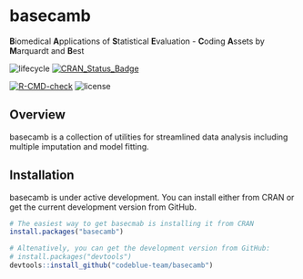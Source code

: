 
<!-- README.md is generated from README.Rmd. Please edit that file -->

# basecamb

**B**iomedical **A**pplications of **S**tatistical **E**valuation -
**C**oding **A**ssets by **M**arquardt and **B**est

![lifecycle](https://img.shields.io/badge/lifecycle-development-red.svg)
[![CRAN\_Status\_Badge](https://www.r-pkg.org/badges/version/basecamb)](https://cran.r-project.org/web/packages/basecamb/index.html)

[![R-CMD-check](https://github.com/codeblue-team/basecamb/workflows/R-CMD-check/badge.svg)](https://github.com/codeblue-team/basecamb/actions)
![license](https://img.shields.io/badge/license-GPL_3-blue.svg)

## Overview

basecamb is a collection of utilities for streamlined data analysis
including multiple imputation and model fitting.

## Installation

basecamb is under active development. You can install either from CRAN
or get the current development version from GitHub.

``` r
# The easiest way to get basecmab is installing it from CRAN
install.packages("basecamb")

# Altenatively, you can get the development version from GitHub:
# install.packages("devtools")
devtools::install_github("codeblue-team/basecamb")
```
